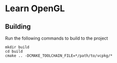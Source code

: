 # Learn OpenGL

## Building

Run the following commands to build to the project

```
mkdir build
cd build
cmake .. -DCMAKE_TOOLCHAIN_FILE=*/path/to/vcpkg/*
```

